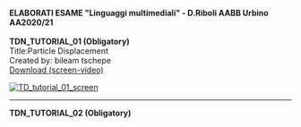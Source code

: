 
<strong>ELABORATI ESAME "Linguaggi multimediali" - D.Riboli AABB Urbino AA2020/21</strong>
<br><br>
<b>TDN_TUTORIAL_01 (Obligatory)</b>
<br>
Title:Particle Displacement</a>
<br>
Created by: bileam tschepe
<br>
<a href="https://github.com/daniele-ph/AABB.Urbino.daniele.lisi/files/6384006/TD_tutorial_01_screen-video.zip">Download (screen-video) 
  
![TD_tutorial_01_screen](https://user-images.githubusercontent.com/77739462/116413304-c5cac500-a837-11eb-9797-cb623e3c9d68.png)

--------
</a><b>TDN_TUTORIAL_02 (Obligatory)</b>
<br>
<br>
